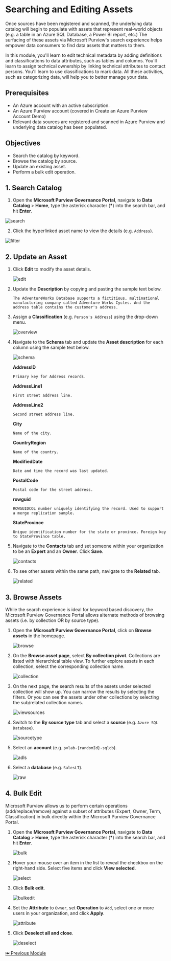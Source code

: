 # Searching and Editing Assets

Once sources have been registered and scanned, the underlying data catalog will begin to populate with assets that represent real-world objects (e.g. a table in an Azure SQL Database, a Power BI report, etc.) The surfacing of these assets via Microsoft Purview's search experience helps empower data consumers to find data assets that matters to them.

In this module, you'll learn to edit technical metadata by adding definitions and classifications to data attributes, such as tables and columns. You'll learn to assign technical ownership by linking technical attributes to contact persons. You'll learn to use classifications to mark data. All these activities, such as categorizing data, will help you to better manage your data.

## Prerequisites
*	An Azure account with an active subscription.
*	An Azure Purview account (covered in Create an Azure Purview Account Demo) 
*	Relevant data sources are registered and scanned in Azure Purview and underlying data catalog has been populated. 

## Objectives
* Search the catalog by keyword.
* Browse the catalog by source.
* Update an existing asset.
* Perform a bulk edit operation.

## 1. Search Catalog
1. Open the **Microsoft Purview Governance Portal**, navigate to **Data Catalog** > **Home**, type the asterisk character (**\***) into the search bar, and hit **Enter**.

  ![search](./assets/5-1_search.jpg "search")
  
2. Click the hyperlinked asset name to view the details (e.g. `Address`).

  ![filter](./assets/2-select_address.jpg "filter")
  

## 2. Update an Asset
1. Click **Edit** to modify the asset details.

    ![edit](./assets/3-edit.jpg "edit")
    
2. Update the **Description** by copying and pasting the sample text below.

    ```text
    The AdventureWorks Database supports a fictitious, multinational manufacturing company called Adventure Works Cycles. And the address table contains the customer's address.
    ```
    
3. Assign a **Classification** (e.g. `Person's Address`) using the drop-down menu.

    ![overview](./assets/4-description.jpg "overview")
    
4. Navigate to the **Schema** tab and update the **Asset description** for each column using the sample text below.

    ![schema](./assets/5-col_desc.jpg "schema")
    
    **AddressID**

    ```text
    Primary key for Address records.
    ```

    **AddressLine1**

    ```text
    First street address line.
    ```

    **AddressLine2**

    ```text
    Second street address line.
    ```

    **City**

    ```text
    Name of the city.
    ```

    **CountryRegion**
    
    ```text
    Name of the country.
    ```

    **ModifiedDate**

    ```text
    Date and time the record was last updated.
    ```
    
    **PostalCode**
    
    ```text
    Postal code for the street address.
    ```

    **rowguid**
    
    ```text
    ROWGUIDCOL number uniquely identifying the record. Used to support a merge replication sample.
    ```

    **StateProvince**
    
    ```text
    Unique identification number for the state or province. Foreign key to StateProvince table.
    ```

5. Navigate to the **Contacts** tab and set someone within your organization to be an **Expert** and an **Owner**. Click **Save**.
  
    ![contacts](./assets/6-save.jpg "contacts")
    
6. To see other assets within the same path, navigate to the **Related** tab.

    ![related](./assets/7-related.jpg "related")
    
 
## 3. Browse Assets

While the search experience is ideal for keyword based discovery, the Microsoft Purview Governance Portal allows alternate methods of browsing assets (i.e. by collection OR by source type).

1. Open the **Microsoft Purview Governance Portal**, click on  **Browse assets** in the homepage.

    ![browse](./assets/5-8_browse.jpg "browse")
    
2. On the **Browse asset page**, select **By collection pivot**. Collections are listed with hierarchical table view. To further explore assets in each collection, select the corresponding collection name.

    ![collection](./assets/5-9_by_collection.jpg "collection")

3. On the next page, the search results of the assets under selected collection will show up. You can narrow the results by selecting the filters. Or you can see the assets under other collections by selecting the sub/related collection names.
    
    ![viewsources](./assets/5-10_view_sources.jpg "viewsources")
    
4. Switch to the **By source type** tab and select a **source** (e.g. `Azure SQL Database`).

    ![sourcetype](./assets/12-source_type.jpg "sourcetype")
    
5. Select an **account** (e.g. `pvlab-{randomId}-sqldb`). 

   ![adls](./assets/13-select_db.jpg "adls") 

6. Select a **database** (e.g. `SalesLT`).

    ![raw](./assets/14-SalesLT.jpg "raw")
    
## 4. Bulk Edit
Microsoft Purview allows us to perform certain operations (add/replace/remove) against a subset of attributes (Expert, Owner, Term, Classification) in bulk directly within the Microsoft Purview Governance Portal.

1. Open the **Microsoft Purview Governance Portal**, navigate to **Data Catalog** > **Home**, type the asterisk character (**\***) into the search bar, and hit **Enter**.

   ![bulk](./assets/5-14_bulk.jpg "bulk") 

2. Hover your mouse over an item in the list to reveal the checkbox on the right-hand side. Select five items and click **View selected**.

    ![select](./assets/16-view_selected.jpg "select")

3. Click **Bulk edit**.

    ![bulkedit](./assets/17-bulk_edit.jpg "bulkedit")

4. Set the **Attribute** to `Owner`, set **Operation** to `Add`, select one or more users in your organization, and click **Apply**.

    ![attribute](./assets/18-edit_assets.jpg "attribute")

5. Click **Deselect all and close**.

    ![deselect](./assets/19-deselect.jpg "deselect")


  [ ⏮️ Previous Module](../03_registering-and-scanning-an-on-premises-sql-server-instance/documentation.md) 

